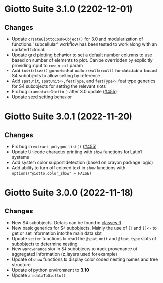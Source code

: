 # Giotto Suite 3.1.0 (2202-12-01)  
  
## Changes  
- Update `createGiottoCosMxObject()` for 3.0 and modularization of functions. 'subcellular' workflow has been tested to work along with an updated tutorial.
- Update grid plotting behavior to set a default number columns to use based on number of elements to plot. Can be overridden by explicitly providing input to `cow_n_col` param
- Add `initialize()` generic that calls `setalloccol()` for data.table-based S4 subobjects to allow setting by reference
- Add `spatUnit`, `spatUnit<-`, `featType`, and `featType<-` feat type generics for S4 subobjects for setting the relevant slots
- Fix bug in `annotateGiotto()` after 3.0 update ([#455](https://github.com/drieslab/Giotto/issues/433#issuecomment-1324211224))
- Update seed setting behavior


# Giotto Suite 3.0.1 (2022-11-20)

## Changes
- Fix bug in `extract_polygon_list()` ([#455](https://github.com/drieslab/Giotto/issues/433#issuecomment-1321221382))
- Update Unicode character printing with `show` functions for Latin1 systems
- Add system color support detection (based on crayon package logic)
- Add ability to turn off colored text in `show` functions with `options("giotto.color_show" = FALSE)`

# Giotto Suite 3.0.0 (2022-11-18)

## Changes
- New S4 subobjects. Details can be found in [classes.R](https://github.com/drieslab/Giotto/blob/suite_dev/R/classes.R)
- New basic generics for S4 subobjects. Mainly the use of `[]` and `[]<-` to get or set information into the main data slot
- Update `setter` functions to read the `@spat_unit` and `@feat_type` slots of subobjects to determine nesting
- New `@provenance` slot in S4 subobjects to track provenance of aggregated information (z_layers used for example)
- Update of `show` functions to display color coded nesting names and tree structure
- Update of python environment to **3.10**
- Update `anndataToGiotto()`

